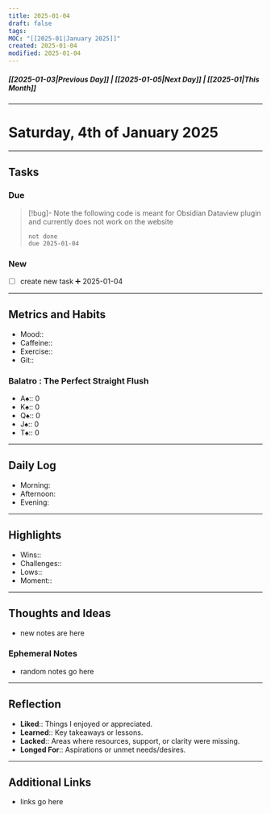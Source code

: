 ```yaml
---
title: 2025-01-04
draft: false
tags: 
MOC: "[[2025-01|January 2025]]"
created: 2025-01-04
modified: 2025-01-04
---
```

##### [[2025-01-03|Previous Day]] | [[2025-01-05|Next Day]] | [[2025-01|This Month]]

---
# Saturday, 4th of January 2025

---
## Tasks

### Due

> [!bug]- Note
> the following code is meant for Obsidian Dataview plugin and currently does not work on the website
>```tasks
> not done
> due 2025-01-04
> ```

### New

- [ ]  create new task ➕ 2025-01-04

---
## Metrics and Habits

- Mood::
- Caffeine::
- Exercise::
- Git::
### Balatro : The Perfect Straight Flush
 - A♠️:: 0
 - K♠️:: 0
 - Q♠️:: 0
 - J♠️:: 0 
 - T♠️:: 0

---
## Daily Log

- Morning:
- Afternoon:
- Evening:

---
## Highlights

- Wins::
- Challenges::
- Lows::
- Moment::

---
## Thoughts and Ideas

- new notes are here

### Ephemeral Notes

- random notes go here

---
## Reflection

- **Liked**:: Things I enjoyed or appreciated.
- **Learned**:: Key takeaways or lessons.
- **Lacked**:: Areas where resources, support, or clarity were missing.
- **Longed For**:: Aspirations or unmet needs/desires.

---
## Additional Links

-  links go here